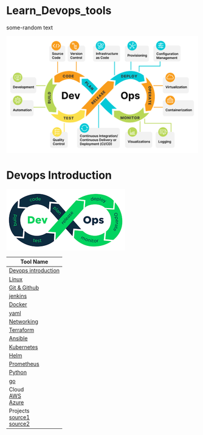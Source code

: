 # Learn_Devops_tools

some-random text

![Devops Tools](https://github.com/Charan-happy/Learn_Devops_tools/blob/main/Images/Devops_intro/all_devops_tools.png)


# Devops Introduction

![Devops](https://github.com/Charan-happy/Learn_Devops_tools/blob/main/Images/Devops_intro/Devops_logo.png)

|Tool Name | 
| --- | 
| [Devops introduction](https://github.com/Charan-happy/Learn_Devops_tools/blob/main/Devops_Introduction.md)|
| [Linux ](https://github.com/Charan-happy/Learn_Devops_tools/blob/main/linux.md)
| [Git & Github](https://github.com/Charan-happy/Learn_Devops_tools/tree/main/Git%20and%20Github)
| [jenkins ](https://github.com/Charan-happy/Learn_Devops_tools/tree/main/Jenkins)
| [Docker ](https://github.com/Charan-happy/Learn_Devops_tools/blob/main/Docker.md)
| [yaml](https://github.com/Charan-happy/Learn_Devops_tools/blob/main/Yaml_Notes.md)
| [Networking](https://github.com/Charan-happy/Learn_Devops_tools/tree/main/Networking)
| [Terraform](https://github.com/Charan-happy/Learn_Devops_tools/tree/main/Terraform)
| [Ansible](https://github.com/Charan-happy/Learn_Devops_tools/tree/main/Ansible)
| [Kubernetes](https://github.com/Charan-happy/Learn_Devops_tools/tree/main/Kubernetes)
| [Helm](https://github.com/Charan-happy/Learn_Devops_tools/tree/main/helm)
| [Prometheus](https://github.com/Charan-happy/Learn_Devops_tools/tree/main/Monitoring)
| [Python](https://github.com/Charan-happy/Learn_Devops_tools/tree/main/python)
| [go](https://github.com/Charan-happy/Learn_Devops_tools/tree/main/Go%20Language)
| Cloud <br> [AWS](https://github.com/Charan-happy/AWS-Devops_Zero-to-Hero) <br> [Azure](https://github.com/Charan-happy/Azure_learning)|
| Projects <br> [source1](https://github.com/Charan-happy/Devops_Realtime-Projects) <br> [source2](https://github.com/Charan-happy/My_Devops_Projects)

